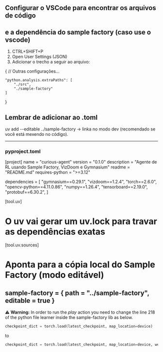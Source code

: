## Configurar o VSCode para encontrar os arquivos de código
## e a dependência do sample factory (caso use o vscode)

1. CTRL+SHIFT+P
2. Open User Settings (JSON)
3. Adicionar o trecho a seguir ao arquivo:

{
    // Outras configurações...

    "python.analysis.extraPaths": [
        "./src",
        "./sample-factory"
    ]
}

## Lembrar de adicionar ao .toml
uv add --editable ../sample-factory → linka no modo dev (recomendado se você está mexendo no código).

---
### pyproject.toml
[project]
name = "curious-agent"
version = "0.1.0"
description = "Agente de RL usando Sample Factory, VizDoom e Gymnasium"
readme = "README.md"
requires-python = ">=3.12"

dependencies = [
    "gymnasium==0.29.1",
    "vizdoom==1.2.4",
    "torch==2.6.0",
    "opencv-python==4.11.0.86",
    "numpy==1.26.4",
    "tensorboard==2.19.0",
    "protobuf==6.30.2",
]

[tool.uv]  
# O uv vai gerar um uv.lock para travar as dependências exatas

[tool.uv.sources]
# Aponta para a cópia local do Sample Factory (modo editável)
sample-factory = { path = "../sample-factory", editable = true }
---

⚠️ **Warning:**  In order to run the *play* action you need to change the line 218 of the python file learner
inside the sample-factory lib as below.

```py
checkpoint_dict = torch.load(latest_checkpoint, map_location=device)
```

to

```py
checkpoint_dict = torch.load(latest_checkpoint, map_location=device, weights_only=False)
```